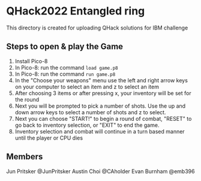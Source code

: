 # QHack2022 Entangled ring
This directory is created for uploading QHack solutions for IBM challenge

## Steps to open & play the Game
1. Install Pico-8
2. In Pico-8: run the command `load game.p8`
4. In Pico-8: run the command `run game.p8`
5. In the "Choose your weapons" menu use the left and right arrow keys on your computer to select an item and z to select an item
6. After choosing 3 items or after pressing x, your inventory will be set for the round
7. Next you will be prompted to pick a number of shots. Use the up and down arrow keys to select a number of shots and z to select.
8. Next you can choose "START!" to begin a round of combat, "RESET" to go back to inventory selection, or "EXIT" to end the game.
9. Inventory selection and combat will continue in a turn based manner until the player or CPU dies

## Members
Jun Pritsker @JunPritsker 
Austin Choi @CAholder 
Evan Burnham @emb396
